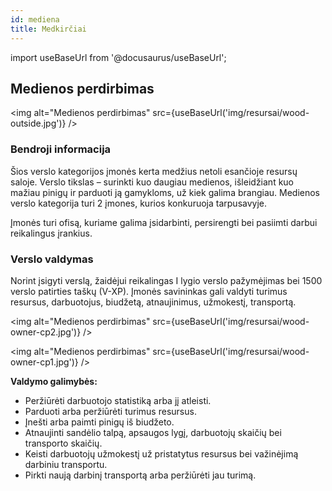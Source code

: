 ```yaml
---
id: mediena
title: Medkirčiai
---
```


import useBaseUrl from '@docusaurus/useBaseUrl';


## Medienos perdirbimas

<img alt="Medienos perdirbimas" src={useBaseUrl('img/resursai/wood-outside.jpg')} />

### Bendroji informacija

Šios verslo kategorijos įmonės kerta medžius netoli esančioje resursų saloje. Verslo tikslas – surinkti kuo daugiau medienos, išleidžiant kuo mažiau pinigų ir parduoti ją gamykloms, už kiek galima brangiau. Medienos verslo kategorija turi 2 įmones, kurios konkuruoja tarpusavyje.

Įmonės turi ofisą, kuriame galima įsidarbinti, persirengti bei pasiimti darbui reikalingus įrankius.

### Verslo valdymas

Norint įsigyti verslą, žaidėjui reikalingas I lygio verslo pažymėjimas bei 1500 verslo patirties taškų (V-XP). Įmonės savininkas gali valdyti turimus resursus, darbuotojus, biudžetą, atnaujinimus, užmokestį, transportą.

<img alt="Medienos perdirbimas" src={useBaseUrl('img/resursai/wood-owner-cp2.jpg')} />

<img alt="Medienos perdirbimas" src={useBaseUrl('img/resursai/wood-owner-cp1.jpg')} />

**Valdymo galimybės:**
* Peržiūrėti darbuotojo statistiką arba jį atleisti.
* Parduoti arba peržiūrėti turimus resursus.
* Įnešti arba paimti pinigų iš biudžeto.
* Atnaujinti sandėlio talpą, apsaugos lygį, darbuotojų skaičių bei transporto skaičių.
* Keisti darbuotojų užmokestį už pristatytus resursus bei važinėjimą darbiniu transportu.
* Pirkti naują darbinį transportą arba peržiūrėti jau turimą.
